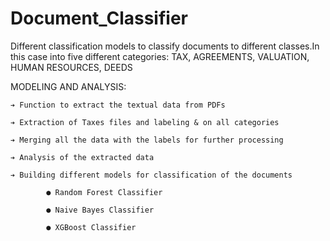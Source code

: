 # Document_Classifier

Different classification models to classify documents to different classes.In this case into five different categories:
TAX, AGREEMENTS, VALUATION, HUMAN RESOURCES, DEEDS

MODELING AND ANALYSIS:

    ➔ Function to extract the textual data from PDFs
    
    ➔ Extraction of Taxes files and labeling & on all categories
    
    ➔ Merging all the data with the labels for further processing
    
    ➔ Analysis of the extracted data
    
    ➔ Building different models for classification of the documents
    
            ● Random Forest Classifier
            
            ● Naive Bayes Classifier
            
            ● XGBoost Classifier
            
